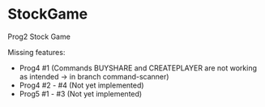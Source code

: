 # StockGame
Prog2 Stock Game

Missing features:
  - Prog4 #1 (Commands BUYSHARE and CREATEPLAYER are not working as intended -> in branch command-scanner)
  - Prog4 #2 - #4 (Not yet implemented)
  - Prog5 #1 - #3 (Not yet implemented)
